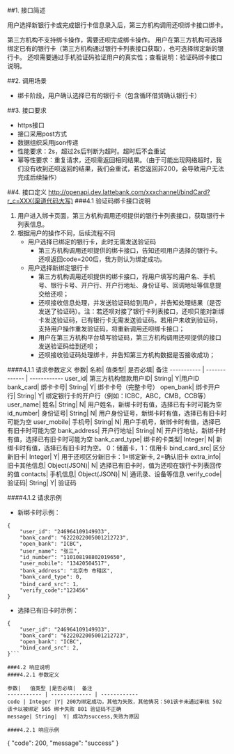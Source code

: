 ##1. 接口简述

用户选择新银行卡或完成银行卡信息录入后，第三方机构调用还呗绑卡接口绑卡。


第三方机构不支持绑卡操作，需要还呗完成绑卡操作。
 用户在第三方机构可选择绑定已有的银行卡（第三方机构通过银行卡列表接口获取），也可选择绑定新的银行卡。 还呗需要通过手机验证码验证用户的真实性；查看说明：验证码绑卡接口说明。

##2. 调用场景
* 绑卡阶段，用户确认选择已有的银行卡（包含循环借贷确认银行卡）

##3. 接口要求
* https接口
* 接口采用post方式
* 数据组织采用json传递
* 性能要求：2s，超过2s后判断为超时。超时后不会重试
* 幂等性要求：重复请求，还呗需返回相同结果。（由于可能出现网络超时，我们没有收到还呗返回的结果，我们会重试，若您返回非200，会导致用户无法完成后续操作）

##4. 接口定义
http://openapi.dev.lattebank.com/xxxchannel/bindCard?r_c=XXX(渠道代码大写)
###4.1 验证码绑卡接口说明
1. 用户进入绑卡页面，第三方机构调用还呗提供的银行卡列表接口，获取银行卡列表信息。
2. 根据用户的操作不同，后续流程不同
   * 用户选择已绑定的银行卡，此时无需发送验证码
      * 第三方机构调用还呗提供的绑卡接口，告知还呗用户选择的银行卡。还呗返回code=200后，我方则认为绑定成功。
   * 用户选择新绑定银行卡
      * 第三方机构调用还呗提供的绑卡接口，将用户填写的用户名、手机号、银行卡号、开户行、开户行地址、身份证号、回调地址等信息提交给还呗；
      * 还呗接收信息处理，并发送验证码给到用户，并告知处理结果（是否发送了验证码）。注：若还呗对接了银行卡列表接口，还呗只能对新绑卡发送验证码，已有银行卡无需发送验证码。若用户未收到验证码，支持用户操作重发验证码，将重新调用还呗绑卡接口；
      * 用户在第三方机构平台填写验证码，第三方机构调用还呗提供的接口发送验证码给到还呗；
      * 还呗接收验证码处理绑卡，并告知第三方机构数据是否接收成功；

####4.1.1 请求参数定义
参数|  名称|  值类型| 是否必填|  备注
----------- | ------------- | ------------
user_id| 第三方机构借款用户ID|  String|  Y|用户ID
bank_card| 绑卡卡号|  String|  Y| 绑卡卡号（完整卡号）
open_bank| 绑卡开户行| String|  Y| 绑定银行卡的开户行（例如：ICBC，ABC，CMB，CCB等）
user_name| 姓名|  String|  N| 用户姓名，新绑卡时有值，选择已有卡时可能为空
id_number| 身份证号|  String|  N| 用户身份证号，新绑卡时有值，选择已有旧卡时可能为空
user_mobile| 手机号| String|  N| 用户手机号，新绑卡时有值，选择已有旧卡时可能为空
bank_address|  开户行地址| String|  N| 开户行地址，新绑卡时有值，选择已有旧卡时可能为空
bank_card_type|  绑卡的卡类型|  Integer| N| 新绑卡时有值，选择已有旧卡时为空。 0：储蓄卡，1：信用卡
bind_card_src| 区分新旧卡| Integer| Y| 用于还呗区分新旧卡：1=绑定新卡, 2=确认旧卡
extra_info|  旧卡其他信息|  Object(JSON)|  N| 选择已有旧卡时，值为还呗在银行卡列表回传的值
contacts|  手机信息|  Object(JSON)|  N| 通讯录、设备等信息
verify_code| 验证码| String|  Y| 验证码

####4.1.2 请求示例
* 新绑卡时示例：
```
{
    "user_id": "246964109149933",
    "bank_card": "6222022005001212723",
    "open_bank": "ICBC",
    "user_name": "张三",
    "id_number": "110108198802019650",
    "user_mobile": "13420504517",
    "bank_address": "北京市 市辖区",
    "bank_card_type": 0,
    "bind_card_src": 1，
    "verify_code":"123456"
}
```
* 选择已有旧卡时示例：
```
{
    "user_id": "246964109149933",
    "bank_card": "6222022005001212723",
    "open_bank": "ICBC",
    "bind_card_src": 2,
}```

###4.2 响应说明
####4.2.1 参数定义

参数|   值类型 |是否必填|  备注
----------- | ------------- | ------------
code | Integer |Y| 200为绑定成功，其他为失败，其他情况：501该卡未通过审核 502该卡以被绑定 505 绑卡失败 801 验证码不正确 
message| String|  Y| 成功为success,失败为原因

####4.2.1 响应示例
```
{
    "code": 200,
    "message": "success"
}
```

